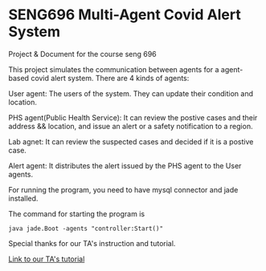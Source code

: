 # SENG696 Multi-Agent Covid Alert System
 Project & Document for the course seng 696
 
 This project simulates the communication between agents for a agent-based covid alert system. There are 4 kinds of agents:
 
 User agent: The users of the system. They can update their condition and location.
 
 PHS agent(Public Health Service): It can review the postive cases and their address && location, and issue an alert or a safety notification to a region.
 
 Lab agnet: It can review the suspected cases and decided if it is a postive case.
 
 Alert agent: It distributes the alert issued by the PHS agent to the User agents.
 
 For running the program, you need to have mysql connector and jade installed.
 
 The command for starting the program is
 
 ```
 java jade.Boot -agents "controller:Start()"
 ```
 
 Special thanks for our TA's instruction and tutorial.
 
 [Link to our TA's tutorial](https://github.com/masoudkarimif/multiagent-number-guessing-game)
 
 


